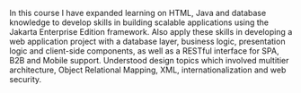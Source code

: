 In this course I have expanded learning on HTML, Java and database knowledge to develop skills in building scalable applications using the Jakarta Enterprise Edition framework. Also apply these skills in developing a web application project with a database layer, business logic, presentation logic and client-side components, as well as a RESTful interface for SPA, B2B and Mobile support. Understood design topics which involved multitier architecture, Object Relational Mapping, XML, internationalization and web security.
